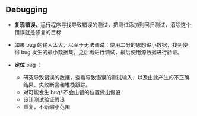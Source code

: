 ## Debugging

- **复现错误**，运行程序寻找导致错误的测试，把测试添加到回归测试，消除这个错误就是修复的目标

- 如果 bug 的输入太大，以至于无法调试：使用二分的思想缩小数据，找到使得 bug 发生的最小数据集，之后再进行调试，最后使用源数据进行验证。

- **定位** bug ：
	- 研究导致错误的数据，查看导致错误的测试输入，以及由此产生的不正确结果、失败断言和堆栈跟踪。
	- 对可能发生 bug/ 不会出错的位置做出假设
	- 设计测试验证假设
	- 重复，不断缩小范围

